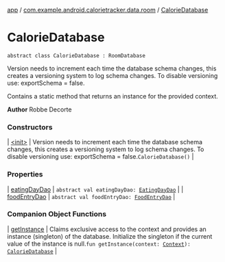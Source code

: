 [app](../../index.md) / [com.example.android.calorietracker.data.room](../index.md) / [CalorieDatabase](./index.md)

# CalorieDatabase

`abstract class CalorieDatabase : RoomDatabase`

Version needs to increment each time the database schema changes, this creates a versioning system to log schema changes.
To disable versioning use: exportSchema = false.

Contains a static method that returns an instance for the provided context.

**Author**
Robbe Decorte

### Constructors

| [&lt;init&gt;](-init-.md) | Version needs to increment each time the database schema changes, this creates a versioning system to log schema changes. To disable versioning use: exportSchema = false.`CalorieDatabase()` |

### Properties

| [eatingDayDao](eating-day-dao.md) | `abstract val eatingDayDao: `[`EatingDayDao`](../-eating-day-dao/index.md) |
| [foodEntryDao](food-entry-dao.md) | `abstract val foodEntryDao: `[`FoodEntryDao`](../-food-entry-dao/index.md) |

### Companion Object Functions

| [getInstance](get-instance.md) | Claims exclusive access to the context and provides an instance (singleton) of the database. Initialize the singleton if the current value of the instance is null.`fun getInstance(context: `[`Context`](https://developer.android.com/reference/android/content/Context.html)`): `[`CalorieDatabase`](./index.md) |

